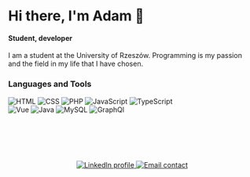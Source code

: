 # Hi there, I'm Adam 👋
#### Student, developer 

I am a student at the University of Rzeszów. Programming is my passion and the field in my life that I have chosen.


### Languages and Tools
<div>
  <img alt="HTML" src="https://img.shields.io/badge/html5-%23E34F26.svg?style=for-the-badge&logo=html5&logoColor=white"/>
  <img alt="CSS" src="https://img.shields.io/badge/css3-%231572B6.svg?style=for-the-badge&logo=css3&logoColor=white"/>
  <img alt="PHP" src="https://img.shields.io/badge/php-%23777BB4.svg?style=for-the-badge&logo=php&logoColor=white"/>
  <img alt="JavaScript" src="https://img.shields.io/badge/javascript-%23323330.svg?style=for-the-badge&logo=javascript&logoColor=%23F7DF1E"/>
  <img alt="TypeScript" src="https://img.shields.io/badge/typescript-%23007ACC.svg?style=for-the-badge&logo=typescript&logoColor=white"/></br>
  <img alt="Vue" src="https://img.shields.io/badge/vuejs-%2335495e.svg?style=for-the-badge&logo=vuedotjs&logoColor=%234FC08D"/>
  <img alt="Java" src="https://img.shields.io/badge/java-%23ED8B00.svg?style=for-the-badge&logo=java&logoColor=white"/>
  <img alt="MySQL" src="https://img.shields.io/badge/MySQL-005C84?style=for-the-badge&logo=mysql&logoColor=white"/> 
  <img alt="GraphQl" src="https://img.shields.io/badge/-GraphQL-E10098?style=for-the-badge&logo=graphql&logoColor=white"/>
</div>

</br></br></br></br>

<div align="center">
    <a href="https://www.linkedin.com/in/adam-m%C5%82ynek-417b74218/">
        <img alt="LinkedIn profile" src="https://img.shields.io/badge/LinkedIn-0077B5?style=for-the-badge&logo=linkedin&logoColor=white)"/>
    </a>
    <a href="mailto:adamly6@gmail.com">
        <img alt="Email contact" src="https://img.shields.io/badge/Gmail-D14836?style=for-the-badge&logo=gmail&logoColor=white"/>
    </a>
</div>
